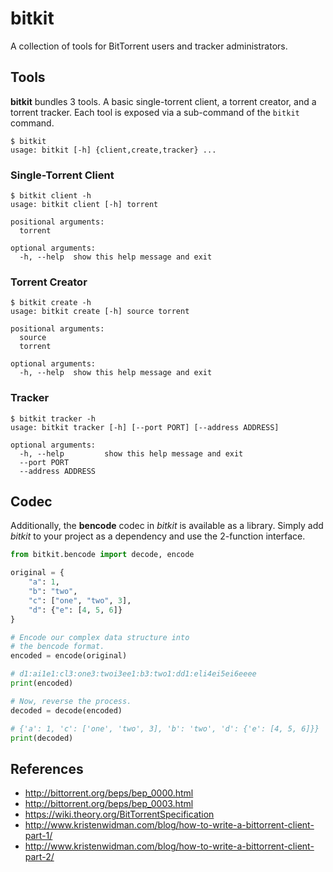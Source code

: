 # bitkit

A collection of tools for BitTorrent users and tracker administrators.

## Tools

**bitkit** bundles 3 tools. A basic single-torrent client, a torrent creator, and a torrent tracker. Each tool is exposed via a sub-command of the ```bitkit``` command.

```
$ bitkit
usage: bitkit [-h] {client,create,tracker} ...
```

### Single-Torrent Client

```
$ bitkit client -h
usage: bitkit client [-h] torrent

positional arguments:
  torrent

optional arguments:
  -h, --help  show this help message and exit
```

### Torrent Creator

```
$ bitkit create -h
usage: bitkit create [-h] source torrent

positional arguments:
  source
  torrent

optional arguments:
  -h, --help  show this help message and exit
```

### Tracker

```
$ bitkit tracker -h
usage: bitkit tracker [-h] [--port PORT] [--address ADDRESS]

optional arguments:
  -h, --help         show this help message and exit
  --port PORT
  --address ADDRESS
```

## Codec

Additionally, the **bencode** codec in *bitkit* is available as a library. Simply add *bitkit* to your project as a dependency and use the 2-function interface.

```python
from bitkit.bencode import decode, encode

original = {
    "a": 1,
    "b": "two",
    "c": ["one", "two", 3],
    "d": {"e": [4, 5, 6]}
}

# Encode our complex data structure into
# the bencode format.
encoded = encode(original)

# d1:ai1e1:cl3:one3:twoi3ee1:b3:two1:dd1:eli4ei5ei6eeee
print(encoded)

# Now, reverse the process.
decoded = decode(encoded)

# {'a': 1, 'c': ['one', 'two', 3], 'b': 'two', 'd': {'e': [4, 5, 6]}}
print(decoded)
```

## References

* http://bittorrent.org/beps/bep_0000.html
* http://bittorrent.org/beps/bep_0003.html
* https://wiki.theory.org/BitTorrentSpecification
* http://www.kristenwidman.com/blog/how-to-write-a-bittorrent-client-part-1/
* http://www.kristenwidman.com/blog/how-to-write-a-bittorrent-client-part-2/

